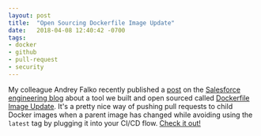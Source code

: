 ```yaml
---
layout: post
title:  "Open Sourcing Dockerfile Image Update"
date:   2018-04-08 12:40:42 -0700
tags:
- docker
- github
- pull-request
- security
---
```

My colleague Andrey Falko recently published a [post][post] on the [Salesforce engineering blog][blog] about a tool
we built and open sourced called [Dockerfile Image Update][diu]. It's a pretty nice way of pushing pull requests to
child Docker images when a parent image has changed while avoiding using the `latest` tag by plugging it into your
CI/CD flow. [Check it out!][post]

[post]: https://engineering.salesforce.com/open-sourcing-dockerfile-image-update-6400121c1a75
[blog]: https://engineering.salesforce.com/
[diu]: https://github.com/salesforce/dockerfile-image-update
<!--more-->

